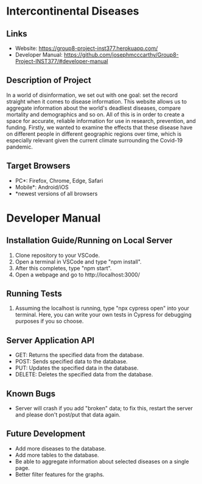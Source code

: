 # Intercontinental Diseases

## Links
- Website: https://group8-project-inst377.herokuapp.com/
- Developer Manual: https://github.com/josephmcccarthy/Group8-Project-INST377/#developer-manual

## Description of Project
In a world of disinformation, we set out with one goal: set the record straight when it comes to disease information. This website allows us to aggregate information about the world's deadliest diseases, compare mortality and demographics and so on. All of this is in order to create a space for accurate, reliable information for use in research, prevention, and funding. Firstly, we wanted to examine the effects that these disease have on different people in different geographic regions over time, which is especially relevant given the current climate surrounding the Covid-19 pandemic.

## Target Browsers
- PC*: Firefox, Chrome, Edge, Safari
- Mobile*: Android/iOS
- *newest versions of all browsers

# Developer Manual

## Installation Guide/Running on Local Server
1. Clone repository to your VSCode.
2. Open a terminal in VSCode and type "npm install".
3. After this completes, type "npm start".
4. Open a webpage and go to http://localhost:3000/

## Running Tests
1. Assuming the localhost is running, type "npx cypress open" into your terminal. Here, you can write your own tests in Cypress for debugging purposes if you so choose.

## Server Application API
- GET: Returns the specified data from the database.
- POST: Sends specified data to the database.
- PUT: Updates the specified data in the database.
- DELETE: Deletes the specified data from the database.

## Known Bugs
- Server will crash if you add "broken" data; to fix this, restart the server and please don't post/put that data again.

## Future Development
- Add more diseases to the database.
- Add more tables to the database.
- Be able to aggregate information about selected diseases on a single page.
- Better filter features for the graphs.